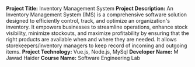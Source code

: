 **Project Title:** Inventory Management System
**Project Description:** An Inventory Management System (IMS) is a comprehensive software solution designed to efficiently control, track, and optimize an organization's inventory. It empowers businesses to streamline operations, enhance stock visibility, minimize stockouts, and maximize profitability by ensuring that the right products are available when and where they are needed. It allows storekeepers/inventory managers to keep record of incoming and outgoing items.
**Project Technology:** Vue.js, Node.js, MySql
**Developer Name:** M Jawad Haider
**Course Name:** Software Engineering Lab
